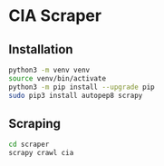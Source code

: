 # CIA Scraper

## Installation

```bash
python3 -m venv venv
source venv/bin/activate
python3 -m pip install --upgrade pip
sudo pip3 install autopep8 scrapy
```

## Scraping

```bash
cd scraper
scrapy crawl cia
```